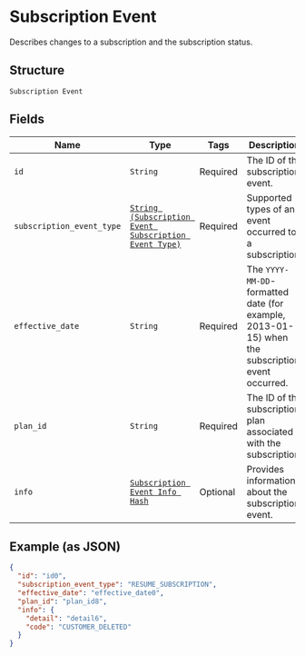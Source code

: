 
# Subscription Event

Describes changes to a subscription and the subscription status.

## Structure

`Subscription Event`

## Fields

| Name | Type | Tags | Description |
|  --- | --- | --- | --- |
| `id` | `String` | Required | The ID of the subscription event. |
| `subscription_event_type` | [`String (Subscription Event Subscription Event Type)`](/doc/models/subscription-event-subscription-event-type.md) | Required | Supported types of an event occurred to a subscription. |
| `effective_date` | `String` | Required | The `YYYY-MM-DD`-formatted date (for example, 2013-01-15) when the subscription event occurred. |
| `plan_id` | `String` | Required | The ID of the subscription plan associated with the subscription. |
| `info` | [`Subscription Event Info Hash`](/doc/models/subscription-event-info.md) | Optional | Provides information about the subscription event. |

## Example (as JSON)

```json
{
  "id": "id0",
  "subscription_event_type": "RESUME_SUBSCRIPTION",
  "effective_date": "effective_date0",
  "plan_id": "plan_id8",
  "info": {
    "detail": "detail6",
    "code": "CUSTOMER_DELETED"
  }
}
```

